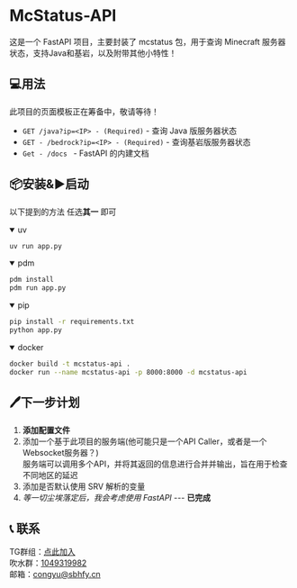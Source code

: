 # McStatus-API
这是一个 FastAPI 项目，主要封装了 mcstatus 包，用于查询 Minecraft 服务器状态，支持Java和基岩，以及附带其他小特性！

## 💻用法

此项目的页面模板正在筹备中，敬请等待！

- `GET /java?ip=<IP> - (Required)` - 查询 Java 版服务器状态
- `GET - /bedrock?ip=<IP> - (Required)` - 查询基岩版服务器状态
- `Get - /docs ` - FastAPI 的内建文档

## 📦安装&▶启动

以下提到的方法 任选**其一** 即可

<details open>
<summary>uv</summary>

```bash
uv run app.py
```
  
</details>

<details open>
<summary>pdm</summary>

```bash
pdm install
pdm run app.py
```
</details>

<details open>
<summary>pip</summary>

```bash
pip install -r requirements.txt
python app.py
```

</details>

<details open>
<summary>docker</summary>

```bash
docker build -t mcstatus-api .
docker run --name mcstatus-api -p 8000:8000 -d mcstatus-api
```

</details>

## 🖊下一步计划
1. **添加配置文件**   
2. 添加一个基于此项目的服务端(他可能只是一个API Caller，或者是一个Websocket服务器？)   
服务端可以调用多个API，并将其返回的信息进行合并并输出，旨在用于检查不同地区的延迟
3. 添加是否默认使用 SRV 解析的变量
4. *等一切尘埃落定后，我会考虑使用 FastAPI* --- **已完成**

## 📞 联系

TG群组：[点此加入](https://t.me/LoveMurasame)   
吹水群：[1049319982](https://qm.qq.com/q/DfTsIDXuc8)   
邮箱：<congyu@sbhfy.cn>   
